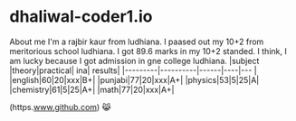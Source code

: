 # dhaliwal-coder1.io
About me
I'm a rajbir kaur from ludhiana. I paased out my 10+2 from meritorious school ludhiana. I got 89.6 marks in my 10+2 standed. I think, I am lucky because I got admission in gne college ludhiana. 
|subject |theory|practical| ina| results|
|---------|----------|------|----|--- |
|english|60|20|xxx|B+|
|punjabi|77|20|xxx|A+|
|physics|53|5|25|A|
|chemistry|61|5|25|A+|
|math|77|20|xxx|A+|


(https.www.github.com) 
😹
